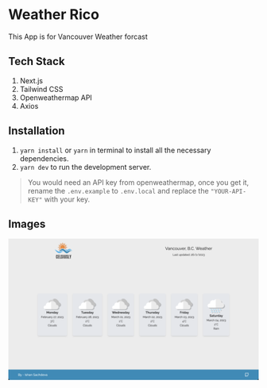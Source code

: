# Weather Rico

This App is for Vancouver Weather forcast

## Tech Stack

1. Next.js
2. Tailwind CSS
3. Openweathermap API
4. Axios

## Installation

1. `yarn install` or `yarn` in terminal to install all the necessary dependencies.
2. `yarn dev` to run the development server.


> You would need an API key from openweathermap, once you get it, rename the `.env.example` to `.env.local` and replace the `"YOUR-API-KEY"` with your key.

## Images

![Screenshot](/public/screenshot-1.png)

